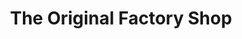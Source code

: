 ---
title: "The Original Factory Shop"
url: /harwich/the-original-factory-shop/
shop: department store
---
